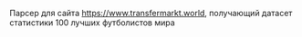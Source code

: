 Парсер для сайта https://www.transfermarkt.world, получающий датасет статистики 100 лучших футболистов мира
